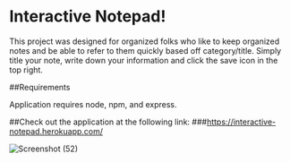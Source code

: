 # Interactive Notepad!

This project was designed for organized folks who like to keep organized notes and be able to refer to them quickly based off category/title.
Simply title your note, write down your information and click the save icon in the top right.

##Requirements

Application requires node, npm, and express.

##Check out the application at the following link: 
###https://interactive-notepad.herokuapp.com/

![Screenshot (52)](https://user-images.githubusercontent.com/107908345/191416993-b0bc11b5-8d91-4a7d-b35f-e803d80bb88d.png)
